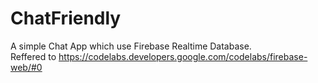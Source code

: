 # ChatFriendly
A simple Chat App which use Firebase Realtime Database.  
Reffered to https://codelabs.developers.google.com/codelabs/firebase-web/#0
